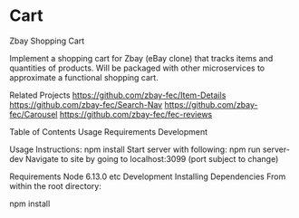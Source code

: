# Cart
Zbay Shopping Cart

Implement a shopping cart for Zbay (eBay clone) that tracks items and quantities of products.  Will be packaged with other microservices to approximate a functional shopping cart.

Related Projects
https://github.com/zbay-fec/Item-Details
https://github.com/zbay-fec/Search-Nav
https://github.com/zbay-fec/Carousel
https://github.com/zbay-fec/fec-reviews

Table of Contents
Usage
Requirements
Development

Usage
Instructions:
npm install Start server with following: npm run server-dev Navigate to site by going to localhost:3099 (port subject to change)

Requirements
Node 6.13.0
etc
Development
Installing Dependencies
From within the root directory:

npm install

